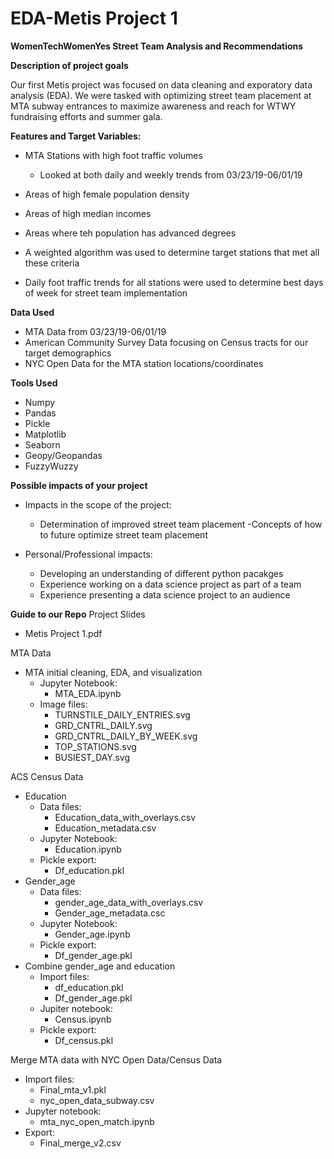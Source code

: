 # EDA-Metis Project 1

**WomenTechWomenYes Street Team Analysis and Recommendations**

**Description of project goals**

Our first Metis project was focused on data cleaning and exporatory data analysis (EDA). We were tasked with optimizing street team placement at MTA subway entrances to maximize awareness and reach for WTWY fundraising efforts and summer gala.

**Features and Target Variables:**

- MTA Stations with high foot traffic volumes
    - Looked at both daily and weekly trends from 03/23/19-06/01/19
- Areas of high female population density
- Areas of high median incomes
- Areas where teh population has advanced degrees

- A weighted algorithm was used to determine target stations that met all these criteria
- Daily foot traffic trends for all stations were used to determine best days of week for street team implementation

**Data Used**
- MTA Data from 03/23/19-06/01/19
- American Community Survey Data focusing on Census tracts for our target demographics
- NYC Open Data for the MTA station locations/coordinates

**Tools Used**
- Numpy
- Pandas
- Pickle
- Matplotlib
- Seaborn
- Geopy/Geopandas
- FuzzyWuzzy

**Possible impacts of your project**
- Impacts in the scope of the project:
    - Determination of improved street team placement
    -Concepts of how to future optimize street team placement

- Personal/Professional impacts:
    - Developing an understanding of different python pacakges
    - Experience working on a data science project as part of a team
    - Experience presenting a data science project to an audience
    
**Guide to our Repo**
Project Slides
- Metis Project 1.pdf

MTA Data
- MTA initial cleaning, EDA, and visualization
    - Jupyter Notebook:
        - MTA_EDA.ipynb
    - Image files:
        - TURNSTILE_DAILY_ENTRIES.svg
        - GRD_CNTRL_DAILY.svg
        - GRD_CNTRL_DAILY_BY_WEEK.svg
        - TOP_STATIONS.svg
        - BUSIEST_DAY.svg

ACS Census Data
- Education
    - Data files:
        - Education_data_with_overlays.csv
        - Education_metadata.csv
    - Jupyter Notebook:
        - Education.ipynb
    - Pickle export:
        - Df_education.pkl
- Gender_age
    - Data files:
        - gender_age_data_with_overlays.csv
        - Gender_age_metadata.csc
    - Jupyter Notebook:
        - Gender_age.ipynb
    - Pickle export:
        - Df_gender_age.pkl
- Combine gender_age and education
    - Import files:
        - df_education.pkl
        - Df_gender_age.pkl
    - Jupiter notebook:
        - Census.ipynb
    - Pickle export:
        - Df_census.pkl


Merge MTA data with NYC Open Data/Census Data
- Import files:
    - Final_mta_v1.pkl
    - nyc_open_data_subway.csv
- Jupyter notebook:
    - mta_nyc_open_match.ipynb
- Export:
    - Final_merge_v2.csv